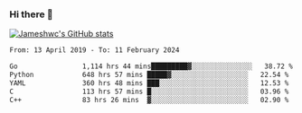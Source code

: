 ### Hi there 👋

[![Jameshwc's GitHub stats](https://github-readme-stats.vercel.app/api?username=jameshwc)](https://github.com/anuraghazra/github-readme-stats)

<!--START_SECTION:waka-->

```txt
From: 13 April 2019 - To: 11 February 2024

Go                1,114 hrs 44 mins█████████▓░░░░░░░░░░░░░░░   38.72 %
Python            648 hrs 57 mins █████▓░░░░░░░░░░░░░░░░░░░   22.54 %
YAML              360 hrs 48 mins ███░░░░░░░░░░░░░░░░░░░░░░   12.53 %
C                 113 hrs 57 mins █░░░░░░░░░░░░░░░░░░░░░░░░   03.96 %
C++               83 hrs 26 mins  ▓░░░░░░░░░░░░░░░░░░░░░░░░   02.90 %
```

<!--END_SECTION:waka-->